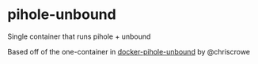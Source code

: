 # pihole-unbound

Single container that runs pihole + unbound 

Based off of the one-container in [docker-pihole-unbound](https://github.com/chriscrowe/docker-pihole-unbound/tree/main/one-container/pihole-unbound) by @chriscrowe
